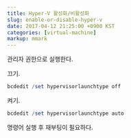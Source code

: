 ```yaml
---
title: Hyper-V 활성화/비활성화
slug: enable-or-disable-hyper-v
date: 2017-04-12 21:25:00 +0900 KST
categories: [virtual-machine]
markup: mmark
---
```


관리자 권한으로 실행한다.

끄기.

```powershell
bcdedit /set hypervisorlaunchtype off
```

켜기.

```powershell
bcdedit /set hypervisorlaunchtype auto
```

명령어 실행 후 재부팅이 필요하다.

